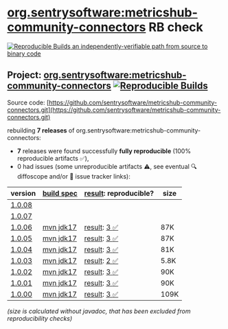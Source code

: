 [org.sentrysoftware:metricshub-community-connectors](https://central.sonatype.com/artifact/org.sentrysoftware/metricshub-community-connectors/versions) RB check
=======

[![Reproducible Builds](https://reproducible-builds.org/images/logos/rb.svg) an independently-verifiable path from source to binary code](https://reproducible-builds.org/)

## Project: [org.sentrysoftware:metricshub-community-connectors](https://central.sonatype.com/artifact/org.sentrysoftware/metricshub-community-connectors/versions) [![Reproducible Builds](https://img.shields.io/endpoint?url=https://raw.githubusercontent.com/jvm-repo-rebuild/reproducible-central/master/content/org/sentrysoftware/metricshub-community-connectors/badge.json)](https://github.com/jvm-repo-rebuild/reproducible-central/blob/master/content/org/sentrysoftware/metricshub-community-connectors/README.md)

Source code: [https://github.com/sentrysoftware/metricshub-community-connectors.git](https://github.com/sentrysoftware/metricshub-community-connectors.git)

rebuilding **7 releases** of org.sentrysoftware:metricshub-community-connectors:
- **7** releases were found successfully **fully reproducible** (100% reproducible artifacts :white_check_mark:),
- 0 had issues (some unreproducible artifacts :warning:, see eventual :mag: diffoscope and/or :memo: issue tracker links):

| version | [build spec](/BUILDSPEC.md) | [result](https://reproducible-builds.org/docs/jvm/): reproducible? | size |
| -- | --------- | ------ | -- |
| [1.0.08](https://central.sonatype.com/artifact/org.sentrysoftware/metricshub-community-connectors/1.0.08/pom) | | | |
| [1.0.07](https://central.sonatype.com/artifact/org.sentrysoftware/metricshub-community-connectors/1.0.07/pom) | | | |
| [1.0.06](https://central.sonatype.com/artifact/org.sentrysoftware/metricshub-community-connectors/1.0.06/pom) | [mvn jdk17](metricshub-community-connectors-1.0.06.buildspec) | [result](metricshub-community-connectors-1.0.06.buildinfo): [3 :white_check_mark: ](metricshub-community-connectors-1.0.06.buildcompare) | 87K |
| [1.0.05](https://central.sonatype.com/artifact/org.sentrysoftware/metricshub-community-connectors/1.0.05/pom) | [mvn jdk17](metricshub-community-connectors-1.0.05.buildspec) | [result](metricshub-community-connectors-1.0.05.buildinfo): [3 :white_check_mark: ](metricshub-community-connectors-1.0.05.buildcompare) | 87K |
| [1.0.04](https://central.sonatype.com/artifact/org.sentrysoftware/metricshub-community-connectors/1.0.04/pom) | [mvn jdk17](metricshub-community-connectors-1.0.04.buildspec) | [result](metricshub-community-connectors-1.0.04.buildinfo): [3 :white_check_mark: ](metricshub-community-connectors-1.0.04.buildcompare) | 81K |
| [1.0.03](https://central.sonatype.com/artifact/org.sentrysoftware/metricshub-community-connectors/1.0.03/pom) | [mvn jdk17](metricshub-community-connectors-1.0.03.buildspec) | [result](metricshub-community-connectors-1.0.03.buildinfo): [2 :white_check_mark: ](metricshub-community-connectors-1.0.03.buildcompare) | 5.8K |
| [1.0.02](https://central.sonatype.com/artifact/org.sentrysoftware/metricshub-community-connectors/1.0.02/pom) | [mvn jdk17](metricshub-community-connectors-1.0.02.buildspec) | [result](metricshub-community-connectors-1.0.02.buildinfo): [3 :white_check_mark: ](metricshub-community-connectors-1.0.02.buildcompare) | 90K |
| [1.0.01](https://central.sonatype.com/artifact/org.sentrysoftware/metricshub-community-connectors/1.0.01/pom) | [mvn jdk17](metricshub-community-connectors-1.0.01.buildspec) | [result](metricshub-community-connectors-1.0.01.buildinfo): [3 :white_check_mark: ](metricshub-community-connectors-1.0.01.buildcompare) | 90K |
| [1.0.00](https://central.sonatype.com/artifact/org.sentrysoftware/metricshub-community-connectors/1.0.00/pom) | [mvn jdk17](metricshub-community-connectors-1.0.00.buildspec) | [result](metricshub-community-connectors-1.0.00.buildinfo): [3 :white_check_mark: ](metricshub-community-connectors-1.0.00.buildcompare) | 109K |

<i>(size is calculated without javadoc, that has been excluded from reproducibility checks)</i>
